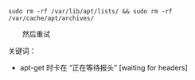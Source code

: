 

```shell
sudo rm -rf /var/lib/apt/lists/ && sudo rm -rf /var/cache/apt/archives/

```
　　然后重试

关键词：

- apt-get 时卡在 “正在等待报头” [waiting for headers]
